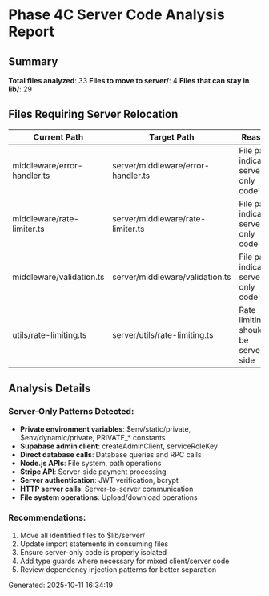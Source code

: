 ﻿# Phase 4C Server Code Analysis Report

## Summary
**Total files analyzed**: 33
**Files to move to server/**: 4
**Files that can stay in lib/**: 29

## Files Requiring Server Relocation

| Current Path | Target Path | Reason |
|--------------|-------------|--------|
| middleware/error-handler.ts | server/middleware/error-handler.ts | File path indicates server-only code |
| middleware/rate-limiter.ts | server/middleware/rate-limiter.ts | File path indicates server-only code |
| middleware/validation.ts | server/middleware/validation.ts | File path indicates server-only code |
| utils/rate-limiting.ts | server/utils/rate-limiting.ts | Rate limiting should be server-side |
## Analysis Details

### Server-Only Patterns Detected:
- **Private environment variables**: $env/static/private, $env/dynamic/private, PRIVATE_* constants
- **Supabase admin client**: createAdminClient, serviceRoleKey
- **Direct database calls**: Database queries and RPC calls
- **Node.js APIs**: File system, path operations
- **Stripe API**: Server-side payment processing
- **Server authentication**: JWT verification, bcrypt
- **HTTP server calls**: Server-to-server communication
- **File system operations**: Upload/download operations

### Recommendations:
1. Move all identified files to $lib/server/
2. Update import statements in consuming files
3. Ensure server-only code is properly isolated
4. Add type guards where necessary for mixed client/server code
5. Review dependency injection patterns for better separation

Generated: 2025-10-11 16:34:19
